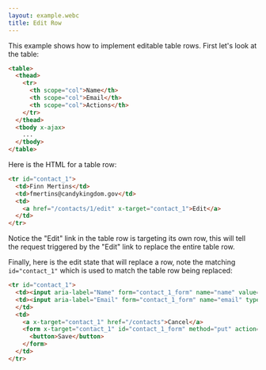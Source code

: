 ```yaml
---
layout: example.webc
title: Edit Row
---
```


This example shows how to implement editable table rows. First let's look at the table:

```html
<table>
  <thead>
    <tr>
      <th scope="col">Name</th>
      <th scope="col">Email</th>
      <th scope="col">Actions</th>
    </tr>
  </thead>
  <tbody x-ajax>
    ...
  </tbody>
</table>
```
Here is the HTML for a table row:

```html
<tr id="contact_1">
  <td>Finn Mertins</td>
  <td>fmertins@candykingdom.gov</td>
  <td>
    <a href="/contacts/1/edit" x-target="contact_1">Edit</a>
  </td>
</tr>
```

Notice the "Edit" link in the table row is targeting its own row, this will tell the request triggered by the "Edit" link to replace the entire table row.

Finally, here is the edit state that will replace a row, note the matching `id="contact_1"` which is used to match the table row being replaced:

```html
<tr id="contact_1">
  <td><input aria-label="Name" form="contact_1_form" name="name" value="Finn Mertins"></td>
  <td><input aria-label="Email" form="contact_1_form" name="email" type="email" value="fmertins@candykingdom.gov">
  </td>
  <td>
    <a x-target="contact_1" href="/contacts">Cancel</a>
    <form x-target="contact_1" id="contact_1_form" method="put" action="/contacts/1">
      <button>Save</button>
    </form>
  </td>
</tr>
```

<script>
  let database = function () {
    let data = [
      { id: 1, name: "Finn Mertins", email: "fmertins@candykingdom.gov", status: "Active" },
      { id: 2, name: "Jake the Dog", email: "jake@candykingdom.gov", status: "Active" },
      { id: 3, name: "BMO", email: "bmo@mo.co", status: "Active" },
      { id: 4, name: "Marceline", email: "marceline@vampirequeen.me", status: "Inactive" }
    ];
    return {
      find: (id) => data.find(contact => contact.id === parseInt(id)),
      update: (id, changes) => {
        let index = data.findIndex(contact => contact.id === parseInt(id))
        if (index !== -1) {
          data[index] = Object.assign(data[index], changes)
        }
      },
      all: () => data,
    }
  }()

  window.route('GET', '/contacts', () => view(database.all()))
  database.all().forEach(contact => {
    window.route('GET', `/contacts/${contact.id}/edit`, () => edit(database.all()))
    window.route('PUT', `/contacts/${contact.id}`, (input) => {
      database.update(contact.id, input)

      return view(database.all())
    })
  })

  example('/contacts')

  function view(contacts) {
    let rows = contacts.map(contact => `<tr id="contact_${contact.id}">
  <td>${contact.name}</td>
  <td>${contact.email}</td>
  <td><a href="/contacts/${contact.id}/edit" x-target="contact_${contact.id}">Edit</a></td>
</tr>`).join('\n')
    return table(rows)
  }

  function edit(contacts) {
    let rows = contacts.map(contact => `<tr id="contact_${contact.id}">
  <td><input aria-label="Name" form="contact_${contact.id}_form" name="name" value="${contact.name}"></td>
  <td><input aria-label="Email" form="contact_${contact.id}_form" name="email" value="${contact.email}"></td>
  <td>
      <a x-target="contact_${contact.id}" href="/contacts">Cancel</a>
      <form x-target="contact_${contact.id}" id="contact_${contact.id}_form" method="put" action="/contacts/${contact.id}" style="margin:0;display:inline-flex;">
        <button>Save</button>
      </form>
  </td>
</tr>`).join('\n')
    return table(rows)
  }

  function table(rows) {
    return `<table>
  <thead>
    <tr>
      <th scope="col">Name</th>
      <th scope="col">Email</th>
      <th scope="col" width="130">Action</th>
    </tr>
  </thead>
  <tbody x-ajax>
    ${rows}
  </tbody>
</table>`
  }
</script>
